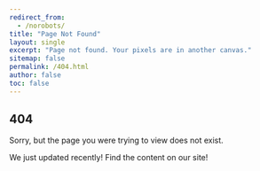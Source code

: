 ```yaml
---
redirect_from:
  - /norobots/
title: "Page Not Found"
layout: single
excerpt: "Page not found. Your pixels are in another canvas."
sitemap: false
permalink: /404.html
author: false
toc: false
---
```


## 404

Sorry, but the page you were trying to view does not exist. 

We just updated recently! Find the content on our site!

